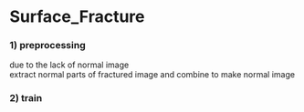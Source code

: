 # Surface_Fracture

### 1) preprocessing
due to the lack of normal image  
extract normal parts of fractured image and combine to make normal image  
 
 
### 2) train

